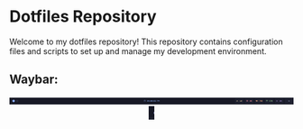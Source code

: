 # Dotfiles Repository

Welcome to my dotfiles repository! This repository contains configuration files and scripts to set up and manage my development environment.

## Waybar:

<p align="center" style="height: 24px; display: box;">
  <!-- Horizontal Bar on Top -->
  <img src="imgs/horizontalWaybar.png" alt="Horizontal Bar" style="width: 100%; height: auto;" />
  
  <!-- Vertical Bar below -->
  <img src="imgs/verticalWaybar.png" alt="Vertical Bar" style="height: 100%; width: 2%;" />
</p>
